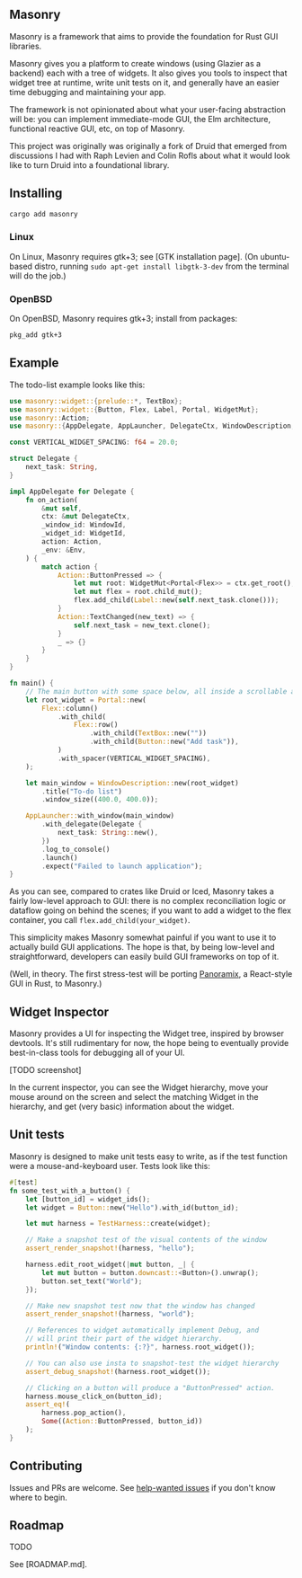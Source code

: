 ## Masonry

Masonry is a framework that aims to provide the foundation for Rust GUI libraries.

Masonry gives you a platform to create windows (using Glazier as a backend) each with a tree of widgets. It also gives you tools to inspect that widget tree at runtime, write unit tests on it, and generally have an easier time debugging and maintaining your app.

The framework is not opinionated about what your user-facing abstraction will be: you can implement immediate-mode GUI, the Elm architecture, functional reactive GUI, etc, on top of Masonry.

This project was originally was originally a fork of Druid that emerged from discussions I had with Raph Levien and Colin Rofls about what it would look like to turn Druid into a foundational library.

## Installing

```sh
cargo add masonry
```

### Linux

On Linux, Masonry requires gtk+3; see [GTK installation page].
(On ubuntu-based distro, running `sudo apt-get install libgtk-3-dev` from the terminal will do the job.)

### OpenBSD

On OpenBSD, Masonry requires gtk+3; install from packages:
```sh
pkg_add gtk+3
```

## Example

The todo-list example looks like this:

```rust
use masonry::widget::{prelude::*, TextBox};
use masonry::widget::{Button, Flex, Label, Portal, WidgetMut};
use masonry::Action;
use masonry::{AppDelegate, AppLauncher, DelegateCtx, WindowDescription, WindowId};

const VERTICAL_WIDGET_SPACING: f64 = 20.0;

struct Delegate {
    next_task: String,
}

impl AppDelegate for Delegate {
    fn on_action(
        &mut self,
        ctx: &mut DelegateCtx,
        _window_id: WindowId,
        _widget_id: WidgetId,
        action: Action,
        _env: &Env,
    ) {
        match action {
            Action::ButtonPressed => {
                let mut root: WidgetMut<Portal<Flex>> = ctx.get_root();
                let mut flex = root.child_mut();
                flex.add_child(Label::new(self.next_task.clone()));
            }
            Action::TextChanged(new_text) => {
                self.next_task = new_text.clone();
            }
            _ => {}
        }
    }
}

fn main() {
    // The main button with some space below, all inside a scrollable area.
    let root_widget = Portal::new(
        Flex::column()
            .with_child(
                Flex::row()
                    .with_child(TextBox::new(""))
                    .with_child(Button::new("Add task")),
            )
            .with_spacer(VERTICAL_WIDGET_SPACING),
    );

    let main_window = WindowDescription::new(root_widget)
        .title("To-do list")
        .window_size((400.0, 400.0));

    AppLauncher::with_window(main_window)
        .with_delegate(Delegate {
            next_task: String::new(),
        })
        .log_to_console()
        .launch()
        .expect("Failed to launch application");
}
```

As you can see, compared to crates like Druid or Iced, Masonry takes a fairly low-level approach to GUI: there is no complex reconciliation logic or dataflow going on behind the scenes; if you want to add a widget to the flex container, you call `flex.add_child(your_widget)`.

This simplicity makes Masonry somewhat painful if you want to use it to actually build GUI applications. The hope is that, by being low-level and straightforward, developers can easily build GUI frameworks on top of it.

(Well, in theory. The first stress-test will be porting [Panoramix](https://github.com/PoignardAzur/panoramix), a React-style GUI in Rust, to Masonry.)


## Widget Inspector

Masonry provides a UI for inspecting the Widget tree, inspired by browser devtools. It's still rudimentary for now, the hope being to eventually provide best-in-class tools for debugging all of your UI.

[TODO screenshot]

In the current inspector, you can see the Widget hierarchy, move your mouse around on the screen and select the matching Widget in the hierarchy, and get (very basic) information about the widget.


## Unit tests

Masonry is designed to make unit tests easy to write, as if the test function were a mouse-and-keyboard user. Tests look like this:

```rust
#[test]
fn some_test_with_a_button() {
    let [button_id] = widget_ids();
    let widget = Button::new("Hello").with_id(button_id);

    let mut harness = TestHarness::create(widget);

    // Make a snapshot test of the visual contents of the window
    assert_render_snapshot!(harness, "hello");

    harness.edit_root_widget(|mut button, _| {
        let mut button = button.downcast::<Button>().unwrap();
        button.set_text("World");
    });

    // Make new snapshot test now that the window has changed
    assert_render_snapshot!(harness, "world");

    // References to widget automatically implement Debug, and
    // will print their part of the widget hierarchy.
    println!("Window contents: {:?}", harness.root_widget());

    // You can also use insta to snapshot-test the widget hierarchy
    assert_debug_snapshot!(harness.root_widget());

    // Clicking on a button will produce a "ButtonPressed" action.
    harness.mouse_click_on(button_id);
    assert_eq!(
        harness.pop_action(),
        Some((Action::ButtonPressed, button_id))
    );
}
```

## Contributing

Issues and PRs are welcome. See [help-wanted issues](https://github.com/PoignardAzur/masonry-rs/issues?q=is%3Aissue+is%3Aopen+label%3A%22help+wanted%22) if you don't know where to begin.

## Roadmap

TODO

See [ROADMAP.md].
